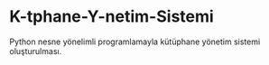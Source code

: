 # K-tphane-Y-netim-Sistemi
Python nesne yönelimli programlamayla kütüphane yönetim sistemi oluşturulması.
